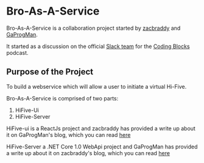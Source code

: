 # Bro-As-A-Service

Bro-As-A-Service is a collaboration project started by [zacbraddy](http://thereactionary.net/) and [GaProgMan](http://dotnetcore.gaprogman.com/).

It started as a discussion on the official [Slack team](https://codingblocks.slack.com) for the [Coding Blocks](http://www.codingblocks.net/) podcast.

## Purpose of the Project

To build a webservice which will allow a user to initiate a virtual Hi-Five.

Bro-As-A-Service is comprised of two parts:

1. HiFive-Ui
1. HiFive-Server

HiFive-ui is a ReactJs project and zacbraddy has provided a write up about it on GaProgMan's blog, which you can read [here](https://dotnetcore.gaprogman.com/2016/11/17/you-got-a-friend-in-me-building-a-react-front-end-friend-for-a-net-core-app/)

HiFive-Server a .NET Core 1.0 WebApi project and GaProgMan has provided a write up about it on zacbraddy's blog, which you can read [here](http://thereactionary.net/you-got-a-friend-in-me-building-a-net-core-backend-friend-for-a-react-app/)
